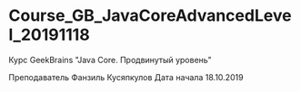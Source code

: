 # Course_GB_JavaCoreAdvancedLevel_20191118
Курс GeekBrains "Java Core. Продвинутый уровень"

Преподаватель Фанзиль Кусяпкулов
Дата начала 18.10.2019
